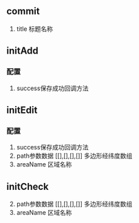 
## commit
1. title 标题名称

## initAdd

### 配置
1. success保存成功回调方法




## initEdit
### 配置
1. success保存成功回调方法
2. path参数数据  [[],[],[],[]] 多边形经纬度数组
3. areaName  区域名称



## initCheck

2. path参数数据  [[],[],[],[]] 多边形经纬度数组
3. areaName  区域名称
